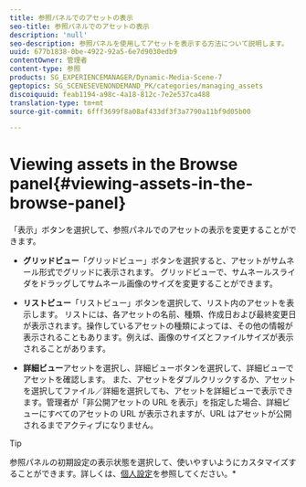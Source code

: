 ```yaml
---
title: 参照パネルでのアセットの表示
seo-title: 参照パネルでのアセットの表示
description: 'null'
seo-description: 参照パネルを使用してアセットを表示する方法について説明します。
uuid: 677b1838-0be-4922-92a5-6e7d9030edb9
contentOwner: 管理者
content-type: 参照
products: SG_EXPERIENCEMANAGER/Dynamic-Media-Scene-7
geptopics: SG_SCENESEVENONDEMAND_PK/categories/managing_assets
discoiquuid: feab1194-a98c-4a18-812c-7e2e537ca488
translation-type: tm+mt
source-git-commit: 6fff3699f8a08af433df3f3a7790a11bf9d05b00

---
```



# Viewing assets in the Browse panel{#viewing-assets-in-the-browse-panel}

「表示」ボタンを選択して、参照パネルでのアセットの表示を変更することができます。

* **グリッドビュー**「グリッドビュー」ボタンを選択すると、アセットがサムネール形式でグリッドに表示されます。 グリッドビューで、サムネールスライダをドラッグしてサムネール画像のサイズを変更することができます。

* **リストビュー**「リストビュー」ボタンを選択して、リスト内のアセットを表示します。 リストには、各アセットの名前、種類、作成日および最終変更日が表示されます。操作しているアセットの種類によっては、その他の情報が表示されることもあります。例えば、画像のサイズとファイルサイズが表示されることがあります。

* **詳細ビュー**&#x200B;アセットを選択し、詳細ビューボタンを選択して、詳細ビューでアセットを確認します。 また、アセットをダブルクリックするか、アセットを選択してファイル／詳細を選択しても、アセットを詳細ビューで表示できます。管理者が「非公開アセットの URL を表示」を指定した場合、詳細ビューにすべてのアセットの URL が表示されますが、URL はアセットが公開されるまでアクティブになりません。

>[!TIP]
>
>参照パネルの初期設定の表示状態を選択して、使いやすいようにカスタマイズすることができます。詳しくは、[個人設定](personal-setup.md#personal_setup)を参照してください。*
